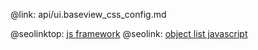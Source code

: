 @link: api/ui.baseview_css_config.md

@seolinktop: [js framework](https://webix.com)
@seolink: [object list javascript](https://webix.com/widget/list/)